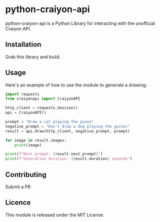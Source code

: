 # python-craiyon-api

python-craiyon-api is a Python Library for interacting with the unofficial Craiyon API.

## Installation

Grab this library and build. 

## Usage

Here's an example of how to use the module to generate a drawing:

```python
import requests
from craiyonapi import CraiyonAPI

http_client = requests.Session()
api = CraiyonAPI()

prompt = "Draw a cat playing the piano"
negative_prompt = "Don't draw a dog playing the guitar"
result = api.draw(http_client, negative_prompt, prompt)

for image in result.images:
    print(image)

print(f"Next prompt: {result.next_prompt}")
print(f"Generation duration: {result.duration} seconds")
```

## Contributing

Submit a PR

## Licence 

This module is released under the MIT License.
